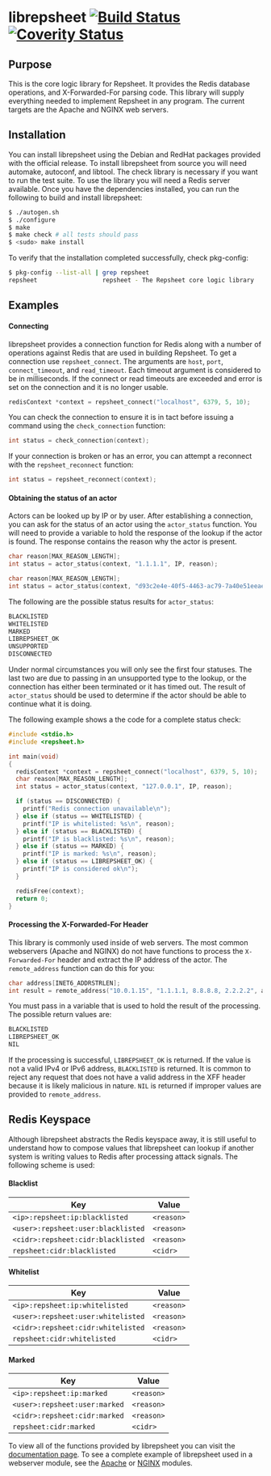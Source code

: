 librepsheet  [![Build Status](https://secure.travis-ci.org/repsheet/librepsheet.png)](http://travis-ci.org/repsheet/librepsheet?branch=master) [![Coverity Status](https://scan.coverity.com/projects/1749/badge.svg?flat=1)](https://scan.coverity.com/projects/1749)
===========

## Purpose

This is the core logic library for Repsheet. It provides the Redis
database operations, and X-Forwarded-For parsing code. This library
will supply everything needed to implement Repsheet in any
program. The current targets are the Apache and NGINX web servers.

## Installation

You can install librepsheet using the Debian and RedHat packages
provided with the official release. To install librepsheet from source
you will need automake, autoconf, and libtool. The check library is
necessary if you want to run the test suite. To use the library you
will need a Redis server available. Once you have the dependencies
installed, you can run the following to build and install librepsheet:

```sh
$ ./autogen.sh
$ ./configure
$ make
$ make check # all tests should pass
$ <sudo> make install
```

To verify that the installation completed successfully, check
pkg-config:

```sh
$ pkg-config --list-all | grep repsheet
repsheet                  repsheet - The Repsheet core logic library
```

## Examples

#### Connecting

librepsheet provides a connection function for Redis along with a
number of operations against Redis that are used in building
Repsheet. To get a connection use `repsheet_connect`. The arguments
are `host`, `port`, `connect_timeout`, and `read_timeout`. Each
timeout argument is considered to be in milliseconds. If the connect
or read timeouts are exceeded and error is set on the connection and
it is no longer usable.

```c
redisContext *context = repsheet_connect("localhost", 6379, 5, 10);
```

You can check the connection to ensure it is in tact before issuing a
command using the `check_connection` function:

```c
int status = check_connection(context);
```

If your connection is broken or has an error, you can attempt a
reconnect with the `repsheet_reconnect` function:

```c
int status = repsheet_reconnect(context);
```

#### Obtaining the status of an actor

Actors can be looked up by IP or by user. After establishing a connection, you can ask for the status of an actor using the `actor_status` function. You will need to provide a variable to hold the response of the lookup if the actor is found. The response contains the reason why the actor is present.

```c
char reason[MAX_REASON_LENGTH];
int status = actor_status(context, "1.1.1.1", IP, reason);
```

```c
char reason[MAX_REASON_LENGTH];
int status = actor_status(context, "d93c2e4e-40f5-4463-ac79-7a40e51eeae0", USER, reason);
```

The following are the possible status results for `actor_status`:

```c
BLACKLISTED
WHITELISTED
MARKED
LIBREPSHEET_OK
UNSUPPORTED
DISCONNECTED
```

Under normal circumstances you will only see the first four statuses. The last two are due to passing in an unsupported type to the lookup, or the connection has either been terminated or it has timed out. The result of `actor_status` should be used to determine if the actor should be able to continue what it is doing.

The following example shows a the code for a complete status check:

```c
#include <stdio.h>
#include <repsheet.h>

int main(void)
{
  redisContext *context = repsheet_connect("localhost", 6379, 5, 10);
  char reason[MAX_REASON_LENGTH];
  int status = actor_status(context, "127.0.0.1", IP, reason);

  if (status == DISCONNECTED) {
    printf("Redis connection unavailable\n");
  } else if (status == WHITELISTED) {
    printf("IP is whitelisted: %s\n", reason);
  } else if (status == BLACKLISTED) {
    printf("IP is blacklisted: %s\n", reason);
  } else if (status == MARKED) {
    printf("IP is marked: %s\n", reason);
  } else if (status == LIBREPSHEET_OK) {
    printf("IP is considered ok\n");
  }

  redisFree(context);
  return 0;
}
```

#### Processing the X-Forwarded-For Header

This library is commonly used inside of web servers. The most common
webservers (Apache and NGINX) do not have functions to process the
`X-Forwarded-For` header and extract the IP address of the actor. The
`remote_address` function can do this for you:

```c
char address[INET6_ADDRSTRLEN];
int result = remote_address("10.0.1.15", "1.1.1.1, 8.8.8.8, 2.2.2.2", address);
```

You must pass in a variable that is used to hold the result of the
processing. The possible return values are:

```c
BLACKLISTED
LIBREPSHEET_OK
NIL
```

If the processing is successful, `LIBREPSHEET_OK` is returned. If the
value is not a valid IPv4 or IPv6 address, `BLACKLISTED` is
returned. It is common to reject any request that does not have a
valid address in the XFF header because it is likely malicious in
nature. `NIL` is returned if improper values are provided to
`remote_address`.

## Redis Keyspace

Although librepsheet abstracts the Redis keyspace away, it is still
useful to understand how to compose values that librepsheet can lookup
if another system is writing values to Redis after processing attack
signals. The following scheme is used:

#### Blacklist

Key                                | Value
---------------------------------- | --------
`<ip>:repsheet:ip:blacklisted`     | `<reason>`
`<user>:repsheet:user:blacklisted` | `<reason>`
`<cidr>:repsheet:cidr:blacklisted` | `<reason>`
`repsheet:cidr:blacklisted`        | `<cidr>`

#### Whitelist

Key                                | Value
---------------------------------- | --------
`<ip>:repsheet:ip:whitelisted`     | `<reason>`
`<user>:repsheet:user:whitelisted` | `<reason>`
`<cidr>:repsheet:cidr:whitelisted` | `<reason>`
`repsheet:cidr:whitelisted`        | `<cidr>`

#### Marked

Key                           | Value
----------------------------- | --------
`<ip>:repsheet:ip:marked`     | `<reason>`
`<user>:repsheet:user:marked` | `<reason>`
`<cidr>:repsheet:cidr:marked` | `<reason>`
`repsheet:cidr:marked`        | `<cidr>`

To view all of the functions provided by librepsheet you can visit the
[documentation page](http://repsheet.github.io/librepsheet/docs/librepsheet_8c.html). To
see a complete example of librepsheet used in a webserver module, see
the [Apache](https://github.com/repsheet/repsheet-apache) or
[NGINX](https://github.com/repsheet/repsheet-nginx) modules.
